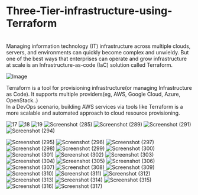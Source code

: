 # Three-Tier-infrastructure-using-Terraform
<br>
Managing information technology (IT) infrastructure across multiple clouds, servers, and environments can quickly become complex and unwieldy. But one of the best ways that enterprises can operate and grow infrastructure at scale is an Infrastructure-as-code (IaC) solution called Terraform.
<br>

![Image](https://user-images.githubusercontent.com/82276019/195646768-3cccc563-daea-4058-a15c-d0561174269b.jpg)

Terraform is a tool for provisioning infrastructure(or managing Infrastructure as Code). It supports multiple providers(eg, AWS, Google Cloud, Azure, OpenStack..)
<br>
In a DevOps scenario, building AWS services via tools like Terraform is a more scalable and automated approach to cloud resource provisioning.
<br>


![17](https://user-images.githubusercontent.com/82276019/232085093-cf222f02-5fc7-4e6b-88a6-13872128c242.png)
![18](https://user-images.githubusercontent.com/82276019/232085116-3f6abf66-e65a-4e3b-9e13-8c936eb7b025.png)
![19](https://user-images.githubusercontent.com/82276019/232085155-9d2934c6-fe44-491e-8bc6-90b1f8f99433.png)
![Screenshot (285)](https://user-images.githubusercontent.com/82276019/232085563-06e315f9-c09d-4079-8629-5b09d9ce7505.png)
![Screenshot (289)](https://user-images.githubusercontent.com/82276019/232085603-bdb198b1-d2af-4259-9847-5e166dbe0ef7.png)
![Screenshot (291)](https://user-images.githubusercontent.com/82276019/232085626-d1a4168f-cec7-47bf-a0d0-2ecf54b772a2.png)
![Screenshot (294)](https://user-images.githubusercontent.com/82276019/232085787-87ce8a94-a339-4f1a-b164-981fd389c3dc.png)



![Screenshot (295)](https://user-images.githubusercontent.com/82276019/232084281-97764976-e4df-46f6-b65d-b0a4cf30ffe5.png)
![Screenshot (296)](https://user-images.githubusercontent.com/82276019/232084298-ef9ebb3d-c6b8-4984-acbf-c4d71ceff6aa.png)
![Screenshot (297)](https://user-images.githubusercontent.com/82276019/232084344-fb04070e-ec7f-45dd-ac39-bc03f4aca12d.png)
![Screenshot (298)](https://user-images.githubusercontent.com/82276019/232084370-56295eeb-fc52-4b30-9e01-92d636ba0a25.png)
![Screenshot (299)](https://user-images.githubusercontent.com/82276019/232084395-38dd3376-acfd-4bea-81c8-9c3a1b8f7c0d.png)
![Screenshot (300)](https://user-images.githubusercontent.com/82276019/232084410-6bbfc742-a5a0-4283-8aaf-1939b07adf41.png)
![Screenshot (301)](https://user-images.githubusercontent.com/82276019/232084418-dc7297a1-6da1-4add-b973-eda8e4025f63.png)
![Screenshot (302)](https://user-images.githubusercontent.com/82276019/232084428-3536c4aa-7799-4a7e-b190-1848b534c730.png)
![Screenshot (303)](https://user-images.githubusercontent.com/82276019/232084434-fc0656ec-40d7-43cd-886d-ed8896cdd4aa.png)
![Screenshot (304)](https://user-images.githubusercontent.com/82276019/232084453-1c486969-6921-4b88-ba7e-0121f2bb7bf2.png)
![Screenshot (305)](https://user-images.githubusercontent.com/82276019/232084474-4a081630-906a-4c38-9702-10d91ab8e54c.png)
![Screenshot (306)](https://user-images.githubusercontent.com/82276019/232084490-a0303b3b-b577-4e54-988a-ceda4a8f8297.png)
![Screenshot (307)](https://user-images.githubusercontent.com/82276019/232084506-4e928c73-d4cc-4d31-b080-c748ff277c00.png)
![Screenshot (308)](https://user-images.githubusercontent.com/82276019/232084540-2112e1ab-593f-4ca0-b3ce-04d0f36a3089.png)
![Screenshot (309)](https://user-images.githubusercontent.com/82276019/232084557-aa42ed7c-8a20-42fe-b987-bbe40b888179.png)
![Screenshot (310)](https://user-images.githubusercontent.com/82276019/232084563-174f13c3-38ac-4a9e-a9ff-4c2551ba249c.png)
![Screenshot (311)](https://user-images.githubusercontent.com/82276019/232084587-e5d6ce13-6dba-40ab-adcd-985a732303eb.png)
![Screenshot (312)](https://user-images.githubusercontent.com/82276019/232084602-e58bf5ea-79c6-4822-a7b2-e583d325be17.png)
![Screenshot (313)](https://user-images.githubusercontent.com/82276019/232084689-65410444-4fa8-4c74-97a1-38da0e60f6e3.png)
![Screenshot (314)](https://user-images.githubusercontent.com/82276019/232084710-cc9502dc-5996-4d17-a75f-1b6862a52da6.png)
![Screenshot (315)](https://user-images.githubusercontent.com/82276019/232084726-df5aa716-225b-4d02-8f53-26aa0ba905cb.png)
![Screenshot (316)](https://user-images.githubusercontent.com/82276019/232084736-23055887-8363-4b0f-b406-34ad330ec80d.png)
![Screenshot (317)](https://user-images.githubusercontent.com/82276019/232084766-18b904db-4256-4710-8c35-07536e86abad.png)
























